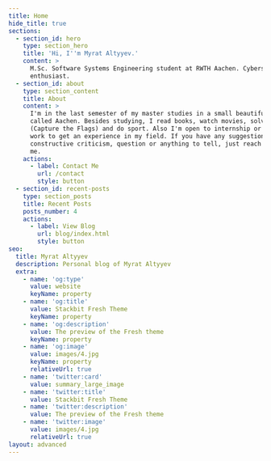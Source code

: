 ```yaml
---
title: Home
hide_title: true
sections:
  - section_id: hero
    type: section_hero
    title: 'Hi, I''m Myrat Altyyev.'
    content: >
      M.Sc. Software Systems Engineering student at RWTH Aachen. Cybersecurity
      enthusiast.
  - section_id: about
    type: section_content
    title: About
    content: >
      I'm in the last semester of my master studies in a small beautiful city
      called Aachen. Besides studying, I read books, watch movies, solve CTFs
      (Capture the Flags) and do sport. Also I'm open to internship or part-time
      work to get an experience in my field. If you have any suggestion,
      constructive criticism, question or anything to tell, just reach out to
      me.
    actions:
      - label: Contact Me
        url: /contact
        style: button
  - section_id: recent-posts
    type: section_posts
    title: Recent Posts
    posts_number: 4
    actions:
      - label: View Blog
        url: blog/index.html
        style: button
seo:
  title: Myrat Altyyev
  description: Personal blog of Myrat Altyyev
  extra:
    - name: 'og:type'
      value: website
      keyName: property
    - name: 'og:title'
      value: Stackbit Fresh Theme
      keyName: property
    - name: 'og:description'
      value: The preview of the Fresh theme
      keyName: property
    - name: 'og:image'
      value: images/4.jpg
      keyName: property
      relativeUrl: true
    - name: 'twitter:card'
      value: summary_large_image
    - name: 'twitter:title'
      value: Stackbit Fresh Theme
    - name: 'twitter:description'
      value: The preview of the Fresh theme
    - name: 'twitter:image'
      value: images/4.jpg
      relativeUrl: true
layout: advanced
---
```

